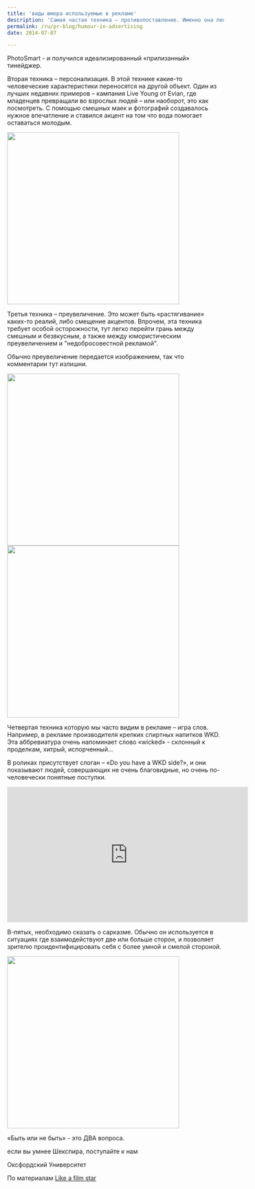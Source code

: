 ```yaml
---
title: 'виды юмора используемые в рекламе'
description: 'Самая частая техника – противопоставление. Именно она лежит в основе процветающего жанра «ситком». Например, в одной кампании от Hewlett Packard фигурировала идиллическая рождественская фотография семьи, на которой неуместным был только один элемент – подросток одетый в стиле панк.'
permalink: /ru/pr-blog/humour-in-adsertising
date: 2014-07-07

---
```


PhotoSmart  - и получился идеализированный «прилизанный» тинейджер.

Вторая техника – персонализация. В этой технике какие-то человеческие характеристики переносятся на другой объект. Один из лучших недавних примеров – кампания Live Young от Evian, где младенцев превращали во взрослых людей – или наоборот, это как посмотреть. С помощью смешных маек и фотографий создавалось нужное впечатление и ставился акцент на том что вода помогает оставаться молодым.

<img src="{{ site.assets }}/upload/2153-evian_live-youn2473ad.jpg" alt="" class="post__img" width="400">

Третья техника – преувеличение. Это может быть «растягивание»  каких-то реалий, либо смещение акцентов. Впрочем, эта техника требует особой осторожности, тут легко перейти грань между смешным и безвкусным, а также между юмористическим преувеличением и "недобросовестной рекламой".

Обычно преувеличение передается изображением, так что комментарии тут излишни.

<img src="{{ site.assets }}/upload/hotwheels_police_ticket-preview.jpg" alt="" class="post__img" width="400">

<img src="{{ site.assets }}/upload/glow_panasonic_WZxJA_28802.jpg" alt="" class="post__img" width="400">

Четвертая техника которую мы часто видим в рекламе – игра слов. Например, в рекламе производителя крепких спиртных напитков WKD. Эта аббревиатура очень напоминает слово «wicked»  - склонный к проделкам, хитрый, испорченный…

В роликах присутствует слоган – «Do you have a WKD side?», и они показывают людей, совершающих не очень благовидные, но очень по-человечески понятные поступки.

<iframe width="560" height="315" src="https://www.youtube.com/embed/1AOZ9r11H3o" frameborder="0" allowfullscreen></iframe>

В-пятых, необходимо сказать о сарказме. Обычно он используется в ситуациях где взаимодействуют две или больше сторон, и позволяет зрителю проидентифицировать себя с более умной и смелой стороной.

<img src="{{ site.assets }}/upload/Best%20use%20of%20Sarcasm%20in%20an%20Ad%20-%20ferrier%20pearce%20creative%20group%20for%20university%20of%20oxford.jpg" alt="" class="post__img" width="400">

«Быть или не быть» - это ДВА вопроса.

если вы умнее Шекспира, поступайте к нам

Оксфордский Университет

По материалам <a href="http://likeafilmstar.com/the-most-common-types-of-humour-used-in-advertising/">Like a film star</a>


